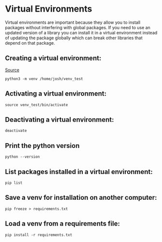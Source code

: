 # Virtual Environments

Virtual environments are important because they allow you to install packages without interfering with global packages. If you need to use an updated version of a library you can install it in a virtual environment instead of updating the package globally which can break other libraries that depend on that package.

## Creating a virtual environment:
[Source](https://docs.python.org/3/library/venv.html#creating-virtual-environments)
```
python3 -m venv /home/josh/venv_test
```

## Activating a virtual environment:
```
source venv_test/bin/activate
```

## Deactivating a virtual environment:
```
deactivate
```

## Print the python version
```
python --version
```

## List packages installed in a virtual environment:
```
pip list
```

## Save a venv for installation on another computer:
```
pip freeze > requirements.txt
```

## Load a venv from a requirements file:
```
pip install -r requirements.txt
```
